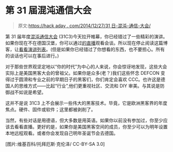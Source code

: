 # 第 31 届混沌通信大会

> 原文:[https://hack aday . com/2014/12/27/31 日-混沌-通信-大会/](https://hackaday.com/2014/12/27/31st-chaos-communications-congress/)

第 31 届年度[混沌通信大会](http://events.ccc.de/congress/2014/wiki/Main_Page) (31C3)今天拉开帷幕，你已经错过了一些精彩的演讲。如果你现在不在德国汉堡，你可以通过[的直播](http://streaming.media.ccc.de/)观看会谈。所以现在停止阅读这篇博客，让[看看演讲列表](http://events.ccc.de/congress/2014/Fahrplan/schedule/1.html)。(但是如果你已经错过了你想看的东西，也不要担心。所有的谈话也可以在事后进行。)

对于那些世界观坚定地以“你的时代”为中心的人来说，你会惊讶地发现，这些大会实际上是美国黑客大会的曾祖父。如果你是众多(老？)我们这些怀念 DEFCON 变得过于圆滑和专业之前的早期日子的黑客们，你们肯定会喜欢 CCC。也许这是德国人的思维方式——比起“行业”,他们更重视社区、交流和 DIY 审美。与其说是防御战不如说是希望。

这并不是说 31C3 上不会展示一些伟大的黑客技术。毕竟，它是欧洲黑客界的年度焦点。硬件、固件或软件；这里都被剥削了。

当然，有些对话是用德语，但大多数是用英语。如果你以前没有参加过，你至少应该去看看直播。更好的是，如果你是美国黑客空间的成员，你至少可以为明年设置本地远程观看。或者你会发现自己明年圣诞节会去德国。

[图片:维基百科/托拜厄斯·克伦泽/ CC-BY-SA 3.0]